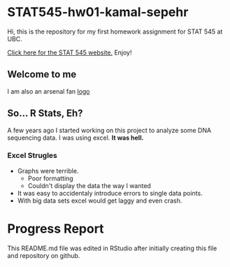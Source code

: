 # STAT545-hw01-kamal-sepehr

Hi, this is the repository for my first homework assignment for STAT 545 at UBC.

[Click here for the STAT 545 website.](www.stat545.com) Enjoy!


## Welcome to me


I am also an arsenal fan [logo]

[logo]: (http://soccersurgery.net/wp-content/uploads/2016/06/arsenal-logo-128x128.jpg)


## So... R Stats, Eh?

A few years ago I started working on this project to analyze some DNA sequencing data. I was using excel. **It was hell.**

### Excel Strugles
+ Graphs were terrible.
    + Poor formatting
    + Couldn't display the data the way I wanted
+ It was easy to accidentaly introduce errors to single data points.
+ With big data sets excel would get laggy and even crash.




# Progress Report

This README.md file was edited in RStudio after initially creating this file and repository on github. 

